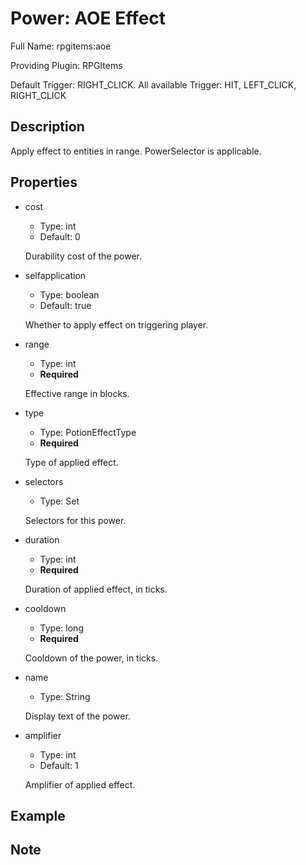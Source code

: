 # Power: AOE Effect

<!-- This file is generated ingame by `/rpgitem gen-wiki`. -->
<!-- Please only edit between "beginCustomXXXX" and "endCustomXXXX".  -->
<!-- If you want to edit description of this power or property, -->
<!-- please edit corresponding section in "resources/lang/en_US.yml" -->

Full Name: rpgitems:aoe

Providing Plugin: RPGItems

Default Trigger: RIGHT_CLICK. All available Trigger: HIT, LEFT_CLICK, RIGHT_CLICK

<!-- beginCustomHeader -->
<!-- endCustomHeader -->

## Description

Apply effect to entities in range. PowerSelector is applicable.
<!-- beginCustomDescription -->
<!-- endCustomDescription -->

## Properties

* cost

  * Type: int
  * Default: 0

  Durability cost of the power.

* selfapplication

  * Type: boolean
  * Default: true

  Whether to apply effect on triggering player.

* range

  * Type: int
  * **Required**

  Effective range in blocks.

* type

  * Type: PotionEffectType
  * **Required**

  Type of applied effect.

* selectors

  * Type: Set<String>

  Selectors for this power.

* duration

  * Type: int
  * **Required**

  Duration of applied effect, in ticks.

* cooldown

  * Type: long
  * **Required**

  Cooldown of the power, in ticks.

* name

  * Type: String

  Display text of the power.

* amplifier

  * Type: int
  * Default: 1

  Amplifier of applied effect.


<!-- beginCustomProperties -->
<!-- endCustomProperties -->

## Example

<!-- beginCustomExample -->
<!-- endCustomExample -->

## Note

<!-- beginCustomNote -->
<!-- endCustomNote -->